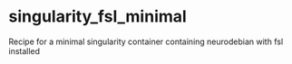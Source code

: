 # singularity_fsl_minimal
Recipe for a minimal singularity container containing neurodebian with fsl installed
